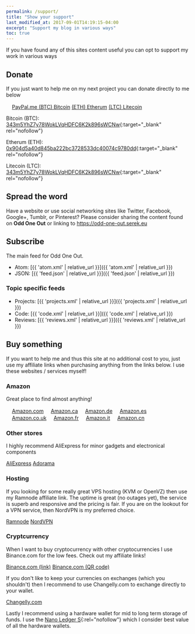 ```yaml
---
permalink: /support/
title: "Show your support"
last_modified_at: 2017-09-01T14:19:15-04:00
excerpt: "Support my blog in various ways"
toc: true
---
```

If you have found any of this sites content useful you can opt to support my work in various ways

## Donate

If you just want to help me on my next project you can donate directly to me below

<div markdown="0" class="btn--group">
  <a href="https://www.paypal.me/Ox3" class="btn" rel="nofollow">
    <svg class="icon icon--paypal" width="16px" height="16px"><use xlink:href="{{ 'icons.svg#icon-paypal' | prepend: 'assets/icons/' | relative_url }}"></use></svg>PayPal.me
  </a>
  <a href="/assets/images/Bitcoin_BTC_343m5YhZ7y78WokLVqHDFC6K2k896sWCNw.png" class="btn" rel="nofollow">(BTC) Bitcoin</a>
  <a href="/assets/images/Etherum_ETH_0x904d5a40d845ba222bc3728533dc40074c9780dd.png" class="btn" rel="nofollow">(ETH) Etherum</a>
  <a href="/assets/images/Litecoin_LTC_MCLukFCibdaVuqShxsbqPHoxDPrvxfVYjz.png" class="btn" rel="nofollow">(LTC) Litecoin</a>
</div>

Bitcoin (BTC): [343m5YhZ7y78WokLVqHDFC6K2k896sWCNw](/assets/images/Bitcoin_BTC_343m5YhZ7y78WokLVqHDFC6K2k896sWCNw.png){:target="_blank" rel="nofollow"}

Etherum (ETH): [0x904d5a40d845ba222bc3728533dc40074c9780dd](/assets/images/Etherum_ETH_0x904d5a40d845ba222bc3728533dc40074c9780dd.png){:target="_blank" rel="nofollow"}

Litecoin (LTC): [343m5YhZ7y78WokLVqHDFC6K2k896sWCNw](/assets/images/Litecoin_LTC_MCLukFCibdaVuqShxsbqPHoxDPrvxfVYjz.png){:target="_blank" rel="nofollow"}

## Spread the word

Have a website or use social networking sites like Twitter, Facebook, Google+, Tumblr, or Pinterest? Please consider sharing the content found on **Odd One Out** or linking to <https://odd-one-out.serek.eu>

## Subscribe

The main feed for Odd One Out.

- Atom: [{{ 'atom.xml' | relative_url }}]({{ 'atom.xml' | relative_url }})
- JSON: [{{ 'feed.json' | relative_url }}]({{ 'feed.json' | relative_url }})

### Topic specific feeds

- Projects: [{{ 'projects.xml' | relative_url }}]({{ 'projects.xml' | relative_url }})
- Code: [{{ 'code.xml' | relative_url }}]({{ 'code.xml' | relative_url }})
- Reviews: [{{ 'reviews.xml' | relative_url }}]({{ 'reviews.xml' | relative_url }})

## Buy something

If you want to help me and thus this site at no additional cost to you, just use my affiliate links when purchasing anything from the links below. I use these websites / services myself!

### Amazon
Great place to find almost anything!
<div markdown="0" class="btn--group">
  <a href="https://www.amazon.com/?tag=oddoneout0a-20" class="btn" rel="nofollow">
    <svg class="icon icon--amazon" width="16px" height="16px"><use xlink:href="{{ 'icons.svg#icon-amazon' | prepend: 'assets/icons/' | relative_url }}"></use></svg>Amazon.com</a>
  <a href="https://www.amazon.ca/?tag=oddoneout0f-20" class="btn" rel="nofollow">
    <svg class="icon icon--amazon" width="16px" height="16px"><use xlink:href="{{ 'icons.svg#icon-amazon' | prepend: 'assets/icons/' | relative_url }}"></use></svg>Amazon.ca</a>
  <a href="https://www.amazon.de/?tag=oddoneout0c-21" class="btn" rel="nofollow">
      <svg class="icon icon--amazon" width="16px" height="16px"><use xlink:href="{{ 'icons.svg#icon-amazon' | prepend: 'assets/icons/' | relative_url }}"></use></svg>Amazon.de</a>
  <a href="https://www.amazon.es/?tag=oddoneout0e-21" class="btn" rel="nofollow">
    <svg class="icon icon--amazon" width="16px" height="16px"><use xlink:href="{{ 'icons.svg#icon-amazon' | prepend: 'assets/icons/' | relative_url }}"></use></svg>Amazon.es</a>
</div>
<div markdown="0" class="btn--group">
  <a href="https://www.amazon.co.uk/?tag=oddoneout-21" class="btn" rel="nofollow">
    <svg class="icon icon--amazon" width="16px" height="16px"><use xlink:href="{{ 'icons.svg#icon-amazon' | prepend: 'assets/icons/' | relative_url }}"></use></svg>Amazon.co.uk</a>
  <a href="https://www.amazon.fr/?tag=oddoneout0b-21" class="btn" rel="nofollow">
    <svg class="icon icon--amazon" width="16px" height="16px"><use xlink:href="{{ 'icons.svg#icon-amazon' | prepend: 'assets/icons/' | relative_url }}"></use></svg>Amazon.fr</a>
  <a href="https://www.amazon.it/?tag=oddoneout01-21" class="btn" rel="nofollow">
    <svg class="icon icon--amazon" width="16px" height="16px"><use xlink:href="{{ 'icons.svg#icon-amazon' | prepend: 'assets/icons/' | relative_url }}"></use></svg>Amazon.it</a>
  <a href="https://www.amazon.cn/?tag=oddoneout-23" class="btn" rel="nofollow">
    <svg class="icon icon--amazon" width="16px" height="16px"><use xlink:href="{{ 'icons.svg#icon-amazon' | prepend: 'assets/icons/' | relative_url }}"></use></svg>Amazon.cn</a>
</div>

### Other stores
I highly recommend AliExpress for minor gadgets and electronical components
<div markdown="0" class="btn--group">
  <a href="http://s.click.aliexpress.com/e/Z3Juz7A" class="btn" rel="nofollow">AliExpress</a>
  <a href="https://adorama.evyy.net/c/348211/51926/1036?u=https%3A%2F%2Fwww.adorama.com" class="btn" rel="nofollow">Adorama</a>
</div>

### Hosting
If you looking for some really great VPS hosting (KVM or OpenVZ) then use my Ramnode affiliate link. The uptime is great (no outages yet), the service is superb and responsive and the pricing is fair. If you are on the lookout for a VPN service, then NordVPN is my preferred choice.

<div markdown="0" class="btn--group">
  <a href="https://clientarea.ramnode.com/aff.php?aff=3059" class="btn" rel="nofollow">Ramnode</a>
  <a href="https://go.nordvpn.net/aff_c?offer_id=15&aff_id=5167" class="btn" rel="nofollow">NordVPN</a>
</div>

### Cryptcurrency
When I want to buy cryptocurrency with other cryptocurrencies I use Binance.com for the low fees. Check out my affiliate links!

<div markdown="0" class="btn--group">
  <a href="https://www.binance.com/?ref=15066905" class="btn" rel="nofollow">Binance.com (link)</a>
  <a href="/assets/images/donate/binance.com_referal.png" class="btn" rel="nofollow">Binance.com (QR code)</a>
</div>

If you don't like to keep your currencies on exchanges (which you shouldn't) then I recommend to use Changelly.com to exchange directly to your wallet.

<div markdown="0" class="btn--group">
  <a href="https://changelly.com/?ref_id=35f341f36eac" class="btn" rel="nofollow">Changelly.com</a>
</div>

Lastly I recommend using a hardware wallet for mid to long term storage of funds. I use the [Nano Ledger S](https://www.ledgerwallet.com/r/1d48?path=/products/ledger-nano-s&tracker=MY_TRACKER){:rel="nofollow"} which I consider best value of all the hardware wallets.
